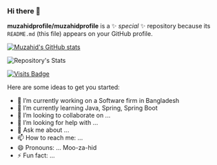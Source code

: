 ### Hi there 👋

**muzahidprofile/muzahidprofile** is a ✨ _special_ ✨ repository because its `README.md` (this file) appears on your GitHub profile.

[![Muzahid's GitHub stats](https://github-readme-stats.vercel.app/api?username=muzahidprofile)](https://github.com/muzahidprofile/github-readme-stats)

![Repository's Stats](https://github-readme-stats.vercel.app/api/top-langs/?username=muzahidprofile&theme=blue-green)


[![Visits Badge](https://badges.pufler.dev/visits/muzahidprofile/muzahidprofile)](https://github.com/muzahidprofile)

Here are some ideas to get you started:

- 🔭 I’m currently working on a Software firm in Bangladesh
- 🌱 I’m currently learning Java, Spring, Spring Boot
- 👯 I’m looking to collaborate on ...
- 🤔 I’m looking for help with ...
- 💬 Ask me about ...
- 📫 How to reach me: ...
- 😄 Pronouns: ... Moo-za-hid
- ⚡ Fun fact: ...

